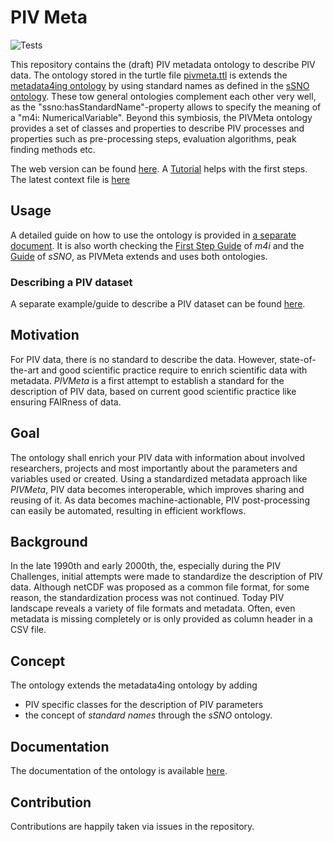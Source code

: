 # PIV Meta

![Tests](https://github.com/matthiasprobst/pivmeta/actions/workflows/tests.yml/badge.svg)

This repository contains the (draft) PIV metadata ontology to describe PIV data. The ontology stored in the turtle file
[pivmeta.ttl](pivmeta.ttl) is extends the [metadata4ing ontology](http://w3id.org/nfdi4ing/metadata4ing/) by using
standard names as defined in the [sSNO ontology](https://matthiasprobst.github.io/ssno/). These tow general ontologies
complement each other very well, as the "ssno:hasStandardName"-property allows to specify the meaning of a "m4i:
NumericalVariable". Beyond this symbiosis, the PIVMeta ontology provides a set of classes and properties to describe PIV
processes and properties such as pre-processing steps, evaluation algorithms, peak finding methods etc.

The web version can be found [here](https://matthiasprobst.github.io/pivmeta/). A [Tutorial](Guide.md) helps with the
first steps. The latest context file
is [here](https://raw.githubusercontent.com/matthiasprobst/pivmeta/main/pivmeta_context.jsonld)

## Usage

A detailed guide on how to use the ontology is provided in
[a separate document](Guide.md). It is also worth checking the [First Step Guide](
https://git.rwth-aachen.de/nfdi4ing/metadata4ing/metadata4ing/-/blob/1.2.1/training/first-steps-guide.md) of
*m4i* and the [Guide](https://github.com/matthiasprobst/ssno/blob/main/GUIDE.md) of *sSNO*, as PIVMeta extends and uses
both ontologies.

### Describing a PIV dataset

A separate example/guide to describe a PIV dataset can be found [here](tutorial/DescribeDataset.md).

## Motivation

For PIV data, there is no standard to describe the data. However, state-of-the-art and good scientific practice require
to enrich scientific data with metadata. *PIVMeta* is a first attempt to establish a standard for the description of PIV
data, based on current good scientific practice like ensuring FAIRness of data.

## Goal

The ontology shall enrich your PIV data with information about involved researchers, projects and most importantly about
the parameters and variables used or created. Using a standardized metadata approach like *PIVMeta*, PIV data becomes
interoperable, which improves sharing and reusing of it. As data becomes machine-actionable, PIV post-processing can
easily be automated, resulting in efficient workflows.

## Background

In the late 1990th and early 2000th, the, especially during the PIV Challenges, initial attempts were made to
standardize the description of PIV data. Although netCDF was proposed as a common file format, for some reason, the
standardization process was not continued. Today PIV landscape reveals a variety of file formats and metadata. Often,
even metadata is missing completely or is only provided as column header in a CSV file.

## Concept

The ontology extends the metadata4ing ontology by adding

- PIV specific classes for the description of PIV parameters
- the concept of *standard names* through the *sSNO* ontology.

## Documentation

The documentation of the ontology is available [here](https://matthiasprobst.github.io/pivmeta/).

## Contribution

Contributions are happily taken via issues in the repository.
